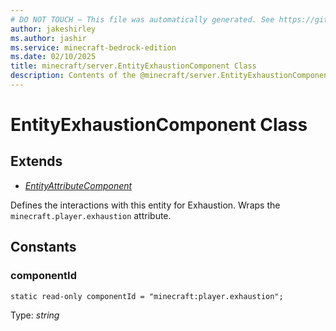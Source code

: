 ```yaml
---
# DO NOT TOUCH — This file was automatically generated. See https://github.com/mojang/minecraftapidocsgenerator to modify descriptions, examples, etc.
author: jakeshirley
ms.author: jashir
ms.service: minecraft-bedrock-edition
ms.date: 02/10/2025
title: minecraft/server.EntityExhaustionComponent Class
description: Contents of the @minecraft/server.EntityExhaustionComponent class.
---
```

# EntityExhaustionComponent Class

## Extends
- [*EntityAttributeComponent*](EntityAttributeComponent.md)

Defines the interactions with this entity for Exhaustion. Wraps the `minecraft.player.exhaustion` attribute.

## Constants

### **componentId**
`static read-only componentId = "minecraft:player.exhaustion";`

Type: *string*
